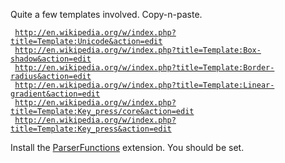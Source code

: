 Quite a few templates involved. Copy-n-paste.

` `[`http://en.wikipedia.org/w/index.php?title=Template:Unicode&action=edit`](http://en.wikipedia.org/w/index.php?title=Template:Unicode&action=edit)  
` `[`http://en.wikipedia.org/w/index.php?title=Template:Box-shadow&action=edit`](http://en.wikipedia.org/w/index.php?title=Template:Box-shadow&action=edit)  
` `[`http://en.wikipedia.org/w/index.php?title=Template:Border-radius&action=edit`](http://en.wikipedia.org/w/index.php?title=Template:Border-radius&action=edit)  
` `[`http://en.wikipedia.org/w/index.php?title=Template:Linear-gradient&action=edit`](http://en.wikipedia.org/w/index.php?title=Template:Linear-gradient&action=edit)  
` `[`http://en.wikipedia.org/w/index.php?title=Template:Key_press/core&action=edit`](http://en.wikipedia.org/w/index.php?title=Template:Key_press/core&action=edit)  
` `[`http://en.wikipedia.org/w/index.php?title=Template:Key_press&action=edit`](http://en.wikipedia.org/w/index.php?title=Template:Key_press&action=edit)

Install the
[ParserFunctions](http://www.mediawiki.org/wiki/Extension:ParserFunctions)
extension. You should be set.



